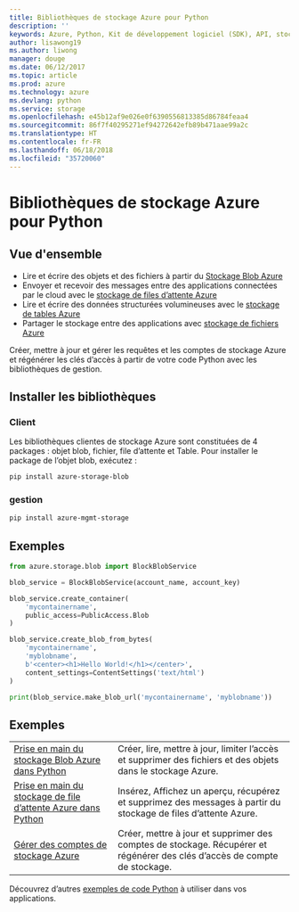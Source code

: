 ```yaml
---
title: Bibliothèques de stockage Azure pour Python
description: ''
keywords: Azure, Python, Kit de développement logiciel (SDK), API, stockage
author: lisawong19
ms.author: liwong
manager: douge
ms.date: 06/12/2017
ms.topic: article
ms.prod: azure
ms.technology: azure
ms.devlang: python
ms.service: storage
ms.openlocfilehash: e45b12af9e026e0f6390556813385d86784feaa4
ms.sourcegitcommit: 86f7f40295271ef94272642efb89b471aae99a2c
ms.translationtype: HT
ms.contentlocale: fr-FR
ms.lasthandoff: 06/18/2018
ms.locfileid: "35720060"
---
```

# <a name="azure-storage-libraries-for-python"></a>Bibliothèques de stockage Azure pour Python

## <a name="overview"></a>Vue d'ensemble
- Lire et écrire des objets et des fichiers à partir du [Stockage Blob Azure](https://docs.microsoft.com/en-us/azure/storage/storage-python-how-to-use-blob-storage)
- Envoyer et recevoir des messages entre des applications connectées par le cloud avec le [stockage de files d’attente Azure](https://docs.microsoft.com/azure/storage/storage-python-how-to-use-queue-storage)
- Lire et écrire des données structurées volumineuses avec le [stockage de tables Azure](https://docs.microsoft.com/azure/storage/storage-python-how-to-use-table-storage) 
- Partager le stockage entre des applications avec [stockage de fichiers Azure](https://docs.microsoft.com/azure/storage/storage-python-how-to-use-file-storage)

Créer, mettre à jour et gérer les requêtes et les comptes de stockage Azure et régénérer les clés d’accès à partir de votre code Python avec les bibliothèques de gestion.

## <a name="install-the-libraries"></a>Installer les bibliothèques

### <a name="client"></a>Client

Les bibliothèques clientes de stockage Azure sont constituées de 4 packages : objet blob, fichier, file d’attente et Table. Pour installer le package de l’objet blob, exécutez :

```bash
pip install azure-storage-blob
```

### <a name="management"></a>gestion

```bash
pip install azure-mgmt-storage
```

## <a name="example"></a>Exemples
```python
from azure.storage.blob import BlockBlobService

blob_service = BlockBlobService(account_name, account_key)

blob_service.create_container(
    'mycontainername',
    public_access=PublicAccess.Blob
)

blob_service.create_blob_from_bytes(
    'mycontainername',
    'myblobname',
    b'<center><h1>Hello World!</h1></center>',
    content_settings=ContentSettings('text/html')
)

print(blob_service.make_blob_url('mycontainername', 'myblobname'))
```

## <a name="samples"></a>Exemples

| | |
|--|--|
| [Prise en main du stockage Blob Azure dans Python](https://docs.microsoft.com/en-us/azure/storage/blobs/storage-python-how-to-use-blob-storage) | Créer, lire, mettre à jour, limiter l’accès et supprimer des fichiers et des objets dans le stockage Azure. |
| [Prise en main du stockage de file d’attente Azure dans Python](https://docs.microsoft.com/en-us/azure/storage/queues/storage-python-how-to-use-queue-storage) | Insérez, Affichez un aperçu, récupérez et supprimez des messages à partir du stockage de files d’attente Azure. | 
| [Gérer des comptes de stockage Azure](https://azure.microsoft.com/resources/samples/storage-python-manage) | Créer, mettre à jour et supprimer des comptes de stockage. Récupérer et régénérer des clés d’accès de compte de stockage.

Découvrez d’autres [exemples de code Python](https://azure.microsoft.com/resources/samples/?platform=python) à utiliser dans vos applications.
